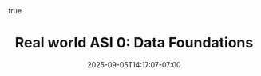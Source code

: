 ---
title: "Real world ASI 0: Data Foundations"
date: 2025-09-05T14:17:07-07:00
draft: false
math: true
---